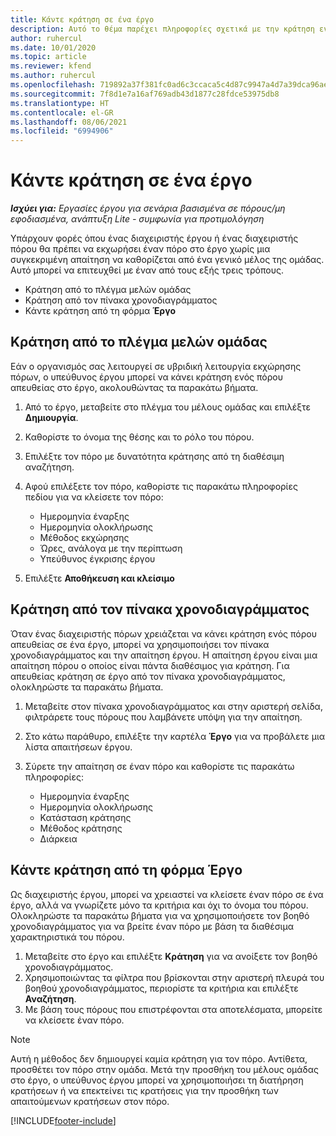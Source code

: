 ```yaml
---
title: Κάντε κράτηση σε ένα έργο
description: Αυτό το θέμα παρέχει πληροφορίες σχετικά με την κράτηση ενός πόρου για ένα έργο.
author: ruhercul
ms.date: 10/01/2020
ms.topic: article
ms.reviewer: kfend
ms.author: ruhercul
ms.openlocfilehash: 719892a37f381fc0ad6c3ccaca5c4d87c9947a4d7a39dca96aef464d04a71af0
ms.sourcegitcommit: 7f8d1e7a16af769adb43d1877c28fdce53975db8
ms.translationtype: HT
ms.contentlocale: el-GR
ms.lasthandoff: 08/06/2021
ms.locfileid: "6994906"
---
```

# <a name="book-to-a-project"></a>Κάντε κράτηση σε ένα έργο

_**Ισχύει για:** Εργασίες έργου για σενάρια βασισμένα σε πόρους/μη εφοδιασμένα, ανάπτυξη Lite - συμφωνία για προτιμολόγηση_

Υπάρχουν φορές όπου ένας διαχειριστής έργου ή ένας διαχειριστής πόρου θα πρέπει να εκχωρήσει έναν πόρο στο έργο χωρίς μια συγκεκριμένη απαίτηση να καθορίζεται από ένα γενικό μέλος της ομάδας. Αυτό μπορεί να επιτευχθεί με έναν από τους εξής τρεις τρόπους.

- Κράτηση από το πλέγμα μελών ομάδας
- Κράτηση από τον πίνακα χρονοδιαγράμματος
- Κάντε κράτηση από τη φόρμα **Έργο**

## <a name="book-from-the-team-member-grid"></a>Κράτηση από το πλέγμα μελών ομάδας

Εάν ο οργανισμός σας λειτουργεί σε υβριδική λειτουργία εκχώρησης πόρων, ο υπεύθυνος έργου μπορεί να κάνει κράτηση ενός πόρου απευθείας στο έργο, ακολουθώντας τα παρακάτω βήματα.

1. Από το έργο, μεταβείτε στο πλέγμα του μέλους ομάδας και επιλέξτε **Δημιουργία**.
2. Καθορίστε το όνομα της θέσης και το ρόλο του πόρου.
3. Επιλέξτε τον πόρο με δυνατότητα κράτησης από τη διαθέσιμη αναζήτηση.
4. Αφού επιλέξετε τον πόρο, καθορίστε τις παρακάτω πληροφορίες πεδίου για να κλείσετε τον πόρο:

    - Ημερομηνία έναρξης
    - Ημερομηνία ολοκλήρωσης
    - Μέθοδος εκχώρησης
    - Ώρες, ανάλογα με την περίπτωση
    - Υπεύθυνος έγκρισης έργου

6. Επιλέξτε **Αποθήκευση και κλείσιμο**

## <a name="book-from-the-schedule-board"></a>Κράτηση από τον πίνακα χρονοδιαγράμματος

Όταν ένας διαχειριστής πόρων χρειάζεται να κάνει κράτηση ενός πόρου απευθείας σε ένα έργο, μπορεί να χρησιμοποιήσει τον πίνακα χρονοδιαγράμματος και την απαίτηση έργου. Η απαίτηση έργου είναι μια απαίτηση πόρου ο οποίος είναι πάντα διαθέσιμος για κράτηση. Για απευθείας κράτηση σε έργο από τον πίνακα χρονοδιαγράμματος, ολοκληρώστε τα παρακάτω βήματα.

1. Μεταβείτε στον πίνακα χρονοδιαγράμματος και στην αριστερή σελίδα, φιλτράρετε τους πόρους που λαμβάνετε υπόψη για την απαίτηση.
2. Στο κάτω παράθυρο, επιλέξτε την καρτέλα **Έργο** για να προβάλετε μια λίστα απαιτήσεων έργου.
3. Σύρετε την απαίτηση σε έναν πόρο και καθορίστε τις παρακάτω πληροφορίες:

    - Ημερομηνία έναρξης
    - Ημερομηνία ολοκλήρωσης
    - Κατάσταση κράτησης
    - Μέθοδος κράτησης
    - Διάρκεια

## <a name="book-from-the-project-form"></a>Κάντε κράτηση από τη φόρμα Έργο

Ως διαχειριστής έργου, μπορεί να χρειαστεί να κλείσετε έναν πόρο σε ένα έργο, αλλά να γνωρίζετε μόνο τα κριτήρια και όχι το όνομα του πόρου. Ολοκληρώστε τα παρακάτω βήματα για να χρησιμοποιήσετε τον βοηθό χρονοδιαγράμματος για να βρείτε έναν πόρο με βάση τα διαθέσιμα χαρακτηριστικά του πόρου. 

1. Μεταβείτε στο έργο και επιλέξτε **Κράτηση** για να ανοίξετε τον βοηθό χρονοδιαγράμματος.
2. Χρησιμοποιώντας τα φίλτρα που βρίσκονται στην αριστερή πλευρά του βοηθού χρονοδιαγράμματος, περιορίστε τα κριτήρια και επιλέξτε **Αναζήτηση**.
3. Με βάση τους πόρους που επιστρέφονται στα αποτελέσματα, μπορείτε να κλείσετε έναν πόρο.

> [!NOTE]
> Αυτή η μέθοδος δεν δημιουργεί καμία κράτηση για τον πόρο. Αντίθετα, προσθέτει τον πόρο στην ομάδα. Μετά την προσθήκη του μέλους ομάδας στο έργο, ο υπεύθυνος έργου μπορεί να χρησιμοποιήσει τη διατήρηση κρατήσεων ή να επεκτείνει τις κρατήσεις για την προσθήκη των απαιτούμενων κρατήσεων στον πόρο.


[!INCLUDE[footer-include](../includes/footer-banner.md)]